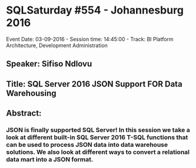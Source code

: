 # SQLSaturday #554 - Johannesburg 2016
Event Date: 03-09-2016 - Session time: 14:45:00 - Track: BI Platform Architecture, Development  Administration
## Speaker: Sifiso Ndlovu
## Title: SQL Server 2016 JSON Support FOR Data Warehousing
## Abstract:
### JSON is finally supported SQL Server! In this session we take a look at different built-in SQL Server 2016 T-SQL functions that can be used to process JSON data into data warehouse solutions. We also look at different ways to convert a relational data mart into a JSON format.
